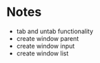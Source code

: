 # Notes
- tab and untab functionality
- create window parent
- create window input
- create window list
